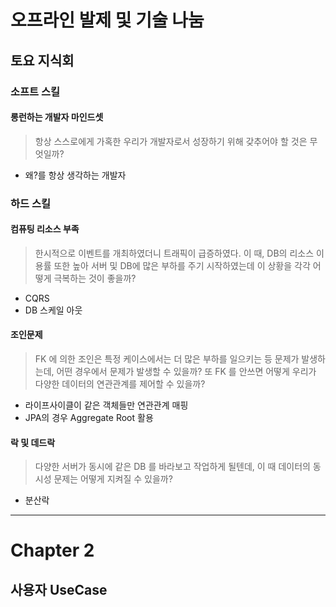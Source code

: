 # 오프라인 발제 및 기술 나눔
## 토요 지식회
### 소프트 스킬
#### 롱런하는 개발자 마인드셋
> 항상 스스로에게 가혹한 우리가 개발자로서 성장하기 위해 갖추어야 할 것은 무엇일까?
- 왜?를 항상 생각하는 개발자
### 하드 스킬
#### 컴퓨팅 리소스 부족
> 한시적으로 이벤트를 개최하였더니 트래픽이 급증하였다. 이 때, DB의 리소스 이용률 또한 높아 서버 및 DB에 많은 부하를 주기 시작하였는데 이 상황을 각각 어떻게 극복하는 것이 좋을까?
- CQRS
- DB 스케일 아웃
#### 조인문제
> FK 에 의한 조인은 특정 케이스에서는 더 많은 부하를 일으키는 등 문제가 발생하는데, 어떤 경우에서 문제가 발생할 수 있을까? 또 FK 를 안쓰면 어떻게 우리가 다양한 데이터의 연관관계를 제어할 수 있을까?
- 라이프사이클이 같은 객체들만 연관관계 매핑
- JPA의 경우 Aggregate Root 활용
#### 락 및 데드락
> 다양한 서버가 동시에 같은 DB 를 바라보고 작업하게 될텐데, 이 때 데이터의 동시성 문제는 어떻게 지켜질 수 있을까?
- 분산락
---
# Chapter 2
## 사용자 UseCase
